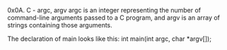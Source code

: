 0x0A. C - argc, argv
argc is an integer representing the number of command-line arguments passed to a C program, and argv is an array of strings containing those arguments.

The declaration of main looks like this:
int main(int argc, char *argv[]);
